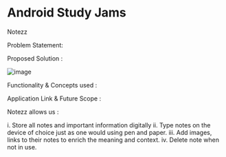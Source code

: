 # Android Study Jams
Notezz

Problem Statement:


Proposed Solution :

![image](https://user-images.githubusercontent.com/83875053/148693485-99d70ad6-f40a-4716-a47d-3ce35ef6f80b.png)


Functionality & Concepts used :


Application Link & Future Scope :

Notezz allows us :

i. Store all notes and important information digitally
ii. Type notes on the device of choice just as one would using pen and paper.
iii. Add images, links to their notes to enrich the meaning and context. 
iv. Delete note when not in use.


